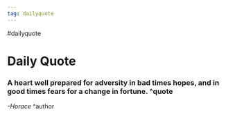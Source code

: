 ```yaml
---
tag: dailyquote
---
```


#dailyquote

# Daily Quote

### A heart well prepared for adversity in bad times hopes, and in good times fears for a change in fortune. ^quote
*-Horace* ^author
